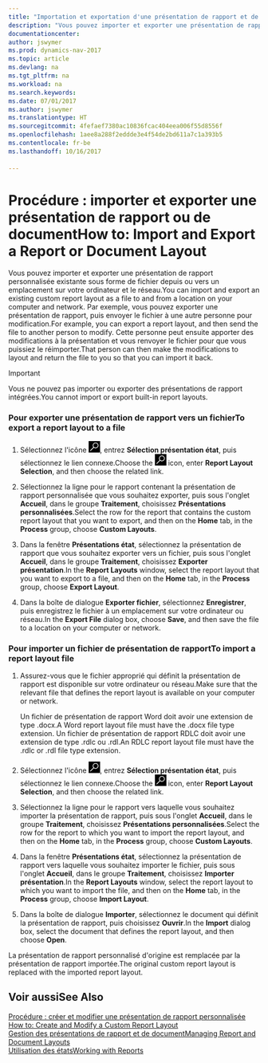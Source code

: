 ```yaml
---
title: "Importation et exportation d'une présentation de rapport et de document"
description: "Vous pouvez importer et exporter une présentation de rapport personnalisée existante sous forme de fichier depuis ou vers un emplacement sur votre ordinateur et le réseau."
documentationcenter: 
author: jswymer
ms.prod: dynamics-nav-2017
ms.topic: article
ms.devlang: na
ms.tgt_pltfrm: na
ms.workload: na
ms.search.keywords: 
ms.date: 07/01/2017
ms.author: jswymer
ms.translationtype: HT
ms.sourcegitcommit: 4fefaef7380ac10836fcac404eea006f55d8556f
ms.openlocfilehash: 1aee8a288f2eddde3e4f54de2bd611a7c1a393b5
ms.contentlocale: fr-be
ms.lasthandoff: 10/16/2017

---
```

# <a name="how-to-import-and-export-a-report-or-document-layout"></a><span data-ttu-id="50df9-103">Procédure : importer et exporter une présentation de rapport ou de document</span><span class="sxs-lookup"><span data-stu-id="50df9-103">How to: Import and Export a Report or Document Layout</span></span>
<span data-ttu-id="50df9-104">Vous pouvez importer et exporter une présentation de rapport personnalisée existante sous forme de fichier depuis ou vers un emplacement sur votre ordinateur et le réseau.</span><span class="sxs-lookup"><span data-stu-id="50df9-104">You can import and export an existing custom report layout as a file to and from a location on your computer and network.</span></span> <span data-ttu-id="50df9-105">Par exemple, vous pouvez exporter une présentation de rapport, puis envoyer le fichier à une autre personne pour modification.</span><span class="sxs-lookup"><span data-stu-id="50df9-105">For example, you can export a report layout, and then send the file to another person to modify.</span></span> <span data-ttu-id="50df9-106">Cette personne peut ensuite apporter des modifications à la présentation et vous renvoyer le fichier pour que vous puissiez le réimporter.</span><span class="sxs-lookup"><span data-stu-id="50df9-106">That person can then make the modifications to layout and return the file to you so that you can import it back.</span></span>  
  
> [!IMPORTANT]  
>  <span data-ttu-id="50df9-107">Vous ne pouvez pas importer ou exporter des présentations de rapport intégrées.</span><span class="sxs-lookup"><span data-stu-id="50df9-107">You cannot import or export built-in report layouts.</span></span>  
  
### <a name="to-export-a-report-layout-to-a-file"></a><span data-ttu-id="50df9-108">Pour exporter une présentation de rapport vers un fichier</span><span class="sxs-lookup"><span data-stu-id="50df9-108">To export a report layout to a file</span></span>  
  
1.  <span data-ttu-id="50df9-109">Sélectionnez l'icône ![Page ou état pour la recherche](media/ui-search/search_small.png "Page ou état pour la recherche"), entrez **Sélection présentation état**, puis sélectionnez le lien connexe.</span><span class="sxs-lookup"><span data-stu-id="50df9-109">Choose the ![Search for Page or Report](media/ui-search/search_small.png "Search for Page or Report icon") icon, enter **Report Layout Selection**, and then choose the related link.</span></span>  
  
2.  <span data-ttu-id="50df9-110">Sélectionnez la ligne pour le rapport contenant la présentation de rapport personnalisée que vous souhaitez exporter, puis sous l'onglet **Accueil**, dans le groupe **Traitement**, choisissez **Présentations personnalisées**.</span><span class="sxs-lookup"><span data-stu-id="50df9-110">Select the row for the report that contains the custom report layout that you want to export, and then on the **Home** tab, in the **Process** group, choose **Custom Layouts**.</span></span>  
  
3.  <span data-ttu-id="50df9-111">Dans la fenêtre **Présentations état**, sélectionnez la présentation de rapport que vous souhaitez exporter vers un fichier, puis sous l'onglet **Accueil**, dans le groupe **Traitement**, choisissez **Exporter présentation**.</span><span class="sxs-lookup"><span data-stu-id="50df9-111">In the **Report Layouts** window, select the report layout that you want to export to a file, and then on the **Home** tab, in the **Process** group, choose **Export Layout**.</span></span>  
  
4.  <span data-ttu-id="50df9-112">Dans la boîte de dialogue **Exporter fichier**, sélectionnez **Enregistrer**, puis enregistrez le fichier à un emplacement sur votre ordinateur ou réseau.</span><span class="sxs-lookup"><span data-stu-id="50df9-112">In the **Export File** dialog box, choose **Save**, and then save the file to a location on your computer or network.</span></span>  
  
### <a name="to-import-a-report-layout-file"></a><span data-ttu-id="50df9-113">Pour importer un fichier de présentation de rapport</span><span class="sxs-lookup"><span data-stu-id="50df9-113">To import a report layout file</span></span>  
  
1.  <span data-ttu-id="50df9-114">Assurez-vous que le fichier approprié qui définit la présentation de rapport est disponible sur votre ordinateur ou réseau.</span><span class="sxs-lookup"><span data-stu-id="50df9-114">Make sure that the relevant file that defines the report layout is available on your computer or network.</span></span>  
  
     <span data-ttu-id="50df9-115">Un fichier de présentation de rapport Word doit avoir une extension de type .docx.</span><span class="sxs-lookup"><span data-stu-id="50df9-115">A Word report layout file must have the .docx file type extension.</span></span> <span data-ttu-id="50df9-116">Un fichier de présentation de rapport RDLC doit avoir une extension de type .rdlc ou .rdl.</span><span class="sxs-lookup"><span data-stu-id="50df9-116">An RDLC report layout file must have the .rdlc or .rdl file type extension.</span></span>  
  
2.  <span data-ttu-id="50df9-117">Sélectionnez l'icône ![Page ou état pour la recherche](media/ui-search/search_small.png "Page ou état pour la recherche"), entrez **Sélection présentation état**, puis sélectionnez le lien connexe.</span><span class="sxs-lookup"><span data-stu-id="50df9-117">Choose the ![Search for Page or Report](media/ui-search/search_small.png "Search for Page or Report icon") icon, enter **Report Layout Selection**, and then choose the related link.</span></span>  
  
3.  <span data-ttu-id="50df9-118">Sélectionnez la ligne pour le rapport vers laquelle vous souhaitez importer la présentation de rapport, puis sous l'onglet **Accueil**, dans le groupe **Traitement**, choisissez **Présentations personnalisées**.</span><span class="sxs-lookup"><span data-stu-id="50df9-118">Select the row for the report to which you want to import the report layout, and then on the **Home** tab, in the **Process** group, choose **Custom Layouts**.</span></span>  
  
4.  <span data-ttu-id="50df9-119">Dans la fenêtre **Présentations état**, sélectionnez la présentation de rapport vers laquelle vous souhaitez importer le fichier, puis sous l'onglet **Accueil**, dans le groupe **Traitement**, choisissez **Importer présentation**.</span><span class="sxs-lookup"><span data-stu-id="50df9-119">In the **Report Layouts** window, select the report layout to which you want to import the file, and then on the **Home** tab, in the **Process** group, choose **Import Layout**.</span></span>  
  
5.  <span data-ttu-id="50df9-120">Dans la boîte de dialogue **Importer**, sélectionnez le document qui définit la présentation de rapport, puis choisissez **Ouvrir**.</span><span class="sxs-lookup"><span data-stu-id="50df9-120">In the **Import** dialog box, select the document that defines the report layout, and then choose **Open**.</span></span>  
  
 <span data-ttu-id="50df9-121">La présentation de rapport personnalisé d'origine est remplacée par la présentation de rapport importée.</span><span class="sxs-lookup"><span data-stu-id="50df9-121">The original custom report layout is replaced with the imported report layout.</span></span>  
  
## <a name="see-also"></a><span data-ttu-id="50df9-122">Voir aussi</span><span class="sxs-lookup"><span data-stu-id="50df9-122">See Also</span></span>  
 <span data-ttu-id="50df9-123">[Procédure : créer et modifier une présentation de rapport personnalisée](ui-how-create-custom-report-layout.md) </span><span class="sxs-lookup"><span data-stu-id="50df9-123">[How to: Create and Modify a Custom Report Layout](ui-how-create-custom-report-layout.md) </span></span>  
 [<span data-ttu-id="50df9-124">Gestion des présentations de rapport et de document</span><span class="sxs-lookup"><span data-stu-id="50df9-124">Managing Report and Document Layouts</span></span>](ui-manage-report-layouts.md)  
 [<span data-ttu-id="50df9-125">Utilisation des états</span><span class="sxs-lookup"><span data-stu-id="50df9-125">Working with Reports</span></span>](ui-work-report.md)    
